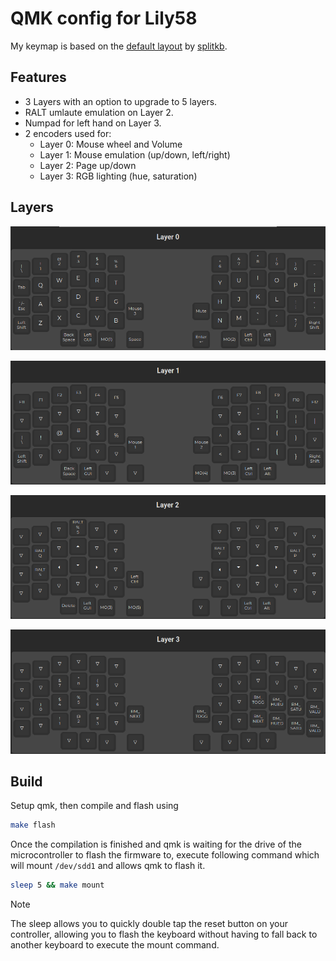 # QMK config for Lily58
My keymap is based on the [default layout](https://github.com/qmk/qmk_firmware/tree/master/keyboards/splitkb/aurora/lily58) by [splitkb](https://splitkb.com/).

## Features
- 3 Layers with an option to upgrade to 5 layers.
- RALT umlaute emulation on Layer 2.
- Numpad for left hand on Layer 3.
- 2 encoders used for:
    - Layer 0: Mouse wheel and Volume
    - Layer 1: Mouse emulation (up/down, left/right)
    - Layer 2: Page up/down
    - Layer 3: RGB lighting (hue, saturation)

## Layers
![Layer 0](./layers/0_BASE.png)

![Layer 1](./layers/1.png)

![Layer 2](./layers/2.png)

![Layer 3](./layers/3.png)

## Build
Setup qmk, then compile and flash using
```bash
make flash
```

Once the compilation is finished and qmk is waiting
for the drive of the microcontroller to flash the firmware to,
execute following command which will mount `/dev/sdd1` and allows
qmk to flash it.
```bash
sleep 5 && make mount
```
> [!NOTE]
> The sleep allows you to quickly double tap the reset button on your
> controller, allowing you to flash the keyboard without having to
> fall back to another keyboard to execute the mount command.
